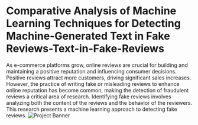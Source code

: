 # Comparative Analysis of Machine Learning Techniques for Detecting Machine-Generated Text in Fake Reviews-Text-in-Fake-Reviews
As e-commerce platforms grow, online reviews are crucial for building and maintaining a positive reputation and influencing consumer decisions. Positive reviews attract more customers, driving significant sales increases. However, the practice of writing fake or misleading reviews to enhance online reputation has become common, making the detection of fraudulent reviews a critical area of research. Identifying fake reviews involves analyzing both the content of the reviews and the behavior of the reviewers. This research presents a machine learning approach to detecting fake reviews.
![Project Banner](https://github.com/YourUsername/your-repo/blob/main/images/banner.png?raw=true)
